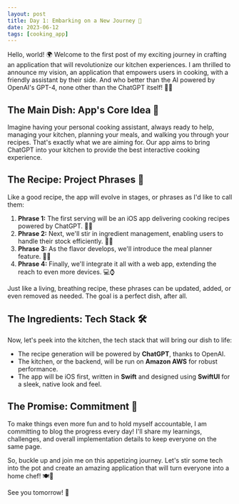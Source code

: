 ```yaml
---
layout: post
title: Day 1: Embarking on a New Journey 🚀 
date: 2023-06-12
tags: [cooking_app]
---
```


Hello, world! 🌍 Welcome to the first post of my exciting journey in crafting an application that will revolutionize our kitchen experiences. I am thrilled to announce my vision, an application that empowers users in cooking, with a friendly assistant by their side. And who better than the AI powered by OpenAI's GPT-4, none other than the ChatGPT itself! 🤖🍳

## The Main Dish: App's Core Idea 🥘

Imagine having your personal cooking assistant, always ready to help, managing your kitchen, planning your meals, and walking you through your recipes. That's exactly what we are aiming for. Our app aims to bring ChatGPT into your kitchen to provide the best interactive cooking experience.

## The Recipe: Project Phrases 📝

Like a good recipe, the app will evolve in stages, or phrases as I'd like to call them:

1. **Phrase 1:** The first serving will be an iOS app delivering cooking recipes powered by ChatGPT. 📱📖
2. **Phrase 2:** Next, we'll stir in ingredient management, enabling users to handle their stock efficiently. 🥕🍅
3. **Phrase 3:** As the flavor develops, we'll introduce the meal planner feature. 📆🍱
4. **Phrase 4:** Finally, we'll integrate it all with a web app, extending the reach to even more devices. 💻⌚

Just like a living, breathing recipe, these phrases can be updated, added, or even removed as needed. The goal is a perfect dish, after all.

## The Ingredients: Tech Stack 🛠

Now, let's peek into the kitchen, the tech stack that will bring our dish to life:

- The recipe generation will be powered by **ChatGPT**, thanks to OpenAI.
- The kitchen, or the backend, will be run on **Amazon AWS** for robust performance.
- The app will be iOS first, written in **Swift** and designed using **SwiftUI** for a sleek, native look and feel.

## The Promise: Commitment 🤞

To make things even more fun and to hold myself accountable, I am committing to blog the progress every day! I'll share my learnings, challenges, and overall implementation details to keep everyone on the same page.

So, buckle up and join me on this appetizing journey. Let's stir some tech into the pot and create an amazing application that will turn everyone into a home chef! 🍽️💫

See you tomorrow! 👋
